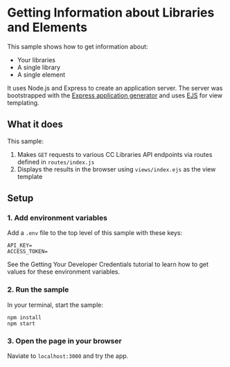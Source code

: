 # Getting Information about Libraries and Elements

This sample shows how to get information about:

- Your libraries
- A single library
- A single element

It uses Node.js and Express to create an application server. The server was bootstrapped with the [Express application generator](https://expressjs.com/en/starter/generator.html) and uses [EJS](https://ejs.co) for view templating.

## What it does

This sample:

1. Makes `GET` requests to various CC Libraries API endpoints via routes defined in `routes/index.js`
2. Displays the results in the browser using `views/index.ejs` as the view template

## Setup

### 1. Add environment variables

Add a `.env` file to the top level of this sample with these keys:

```
API_KEY=
ACCESS_TOKEN=
```

See the Getting Your Developer Credentials tutorial to learn how to get values for these environment variables.

### 2. Run the sample

In your terminal, start the sample:

```
npm install
npm start
```

### 3. Open the page in your browser

Naviate to `localhost:3000` and try the app.
